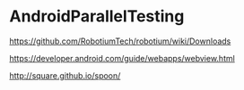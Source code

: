 # AndroidParallelTesting

https://github.com/RobotiumTech/robotium/wiki/Downloads

https://developer.android.com/guide/webapps/webview.html

http://square.github.io/spoon/
